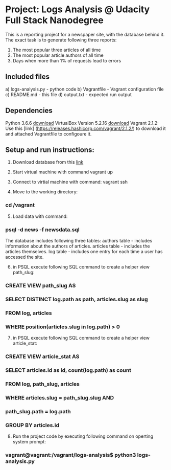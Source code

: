 # Project: Logs Analysis @ Udacity Full Stack Nanodegree

This is a reporting project for a newspaper site, with the database behind it. The exact task is to generate following three reports:

1. The most popular three articles of all time
2. The most popular article authors of all time
3. Days when more than 1% of requests lead to errors

## Included files
a) logs-analysis.py - python code
b) Vagrantfile - Vagrant configuration file
c) README.md - this file
d) output.txt - expected run output

## Dependencies

Python 3.6.6 [download](https://www.python.org/downloads/release/python-366/)
VirtualBox Version 5.2.16 [download](https://download.virtualbox.org/virtualbox/5.2.16/)
Vagrant 2.1.2: Use this [link] (https://releases.hashicorp.com/vagrant/2.1.2/) to download it and attached Vagrantfile to configoure it.

## Setup and run instructions:

1. Download database from this [link](https://d17h27t6h515a5.cloudfront.net/topher/2016/August/57b5f748_newsdata/newsdata.zip)

2. Start virtual machine with command
vagrant up

3. Connect to virtial machine with command:
vagrant ssh

4. Move to the working directory:
### cd /vagrant

5. Load data with command:
### psql -d news -f newsdata.sql
The database includes following three tables:
authors table - includes information about the authors of articles.
articles table - includes the articles themselves.
log table - includes one entry for each time a user has accessed the site.

6. in PSQL execute following SQL command to create a helper view path_slug:
### CREATE VIEW path_slug AS	
### SELECT DISTINCT log.path as path, articles.slug as slug 
### FROM log, articles
### WHERE position(articles.slug in log.path) > 0

7. in PSQL execute following SQL command to create a helper view article_stat:
### CREATE VIEW article_stat AS
### SELECT articles.id as id, count(log.path) as count
### FROM log, path_slug, articles
### WHERE articles.slug = path_slug.slug AND
### path_slug.path = log.path
### GROUP BY articles.id

8. Run the project code by executing following command on operting system prompt:
### vagrant@vagrant:/vagrant/logs-analysis$ python3 logs-analysis.py

